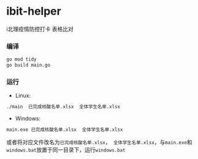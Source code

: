# ibit-helper

i北理疫情防控打卡 表格比对

### 编译

```bash
go mod tidy
go build main.go
```

### 运行

* Linux:

```bash
./main  已完成核酸名单.xlsx  全体学生名单.xlsx
```

* Windows:

```bash
main.exe 已完成核酸名单.xlsx  全体学生名单.xlsx
```

或者将对应文件改名为`已完成核酸名单.xlsx`，` 全体学生名单.xlsx`，与`main.exe`和`windows.bat`放置于同一目录下，运行`windows.bat`
